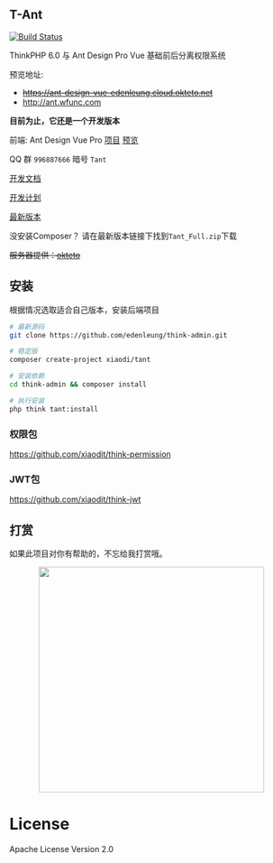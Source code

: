 ## T-Ant

[![Build Status](https://travis-ci.org/edenleung/think-admin.svg?branch=6.0)](https://travis-ci.org/edenleung/think-admin)

ThinkPHP 6.0 与 Ant Design Pro Vue 基础前后分离权限系统

预览地址: 
 * ~~https://ant-design-vue-edenleung.cloud.okteto.net~~
 * http://ant.wfunc.com

**目前为止，它还是一个开发版本**

前端: 
Ant Design Vue Pro [项目](https://github.com/xiaodit/think-ant-vue) [预览](http://ant.wfunc.com)

QQ 群 `996887666` 暗号 `Tant`

[开发文档](https://doc.wfunc.com)

[开发计划](https://github.com/edenleung/think-admin/projects/1)

[最新版本](https://github.com/edenleung/think-admin/releases/latest)

没安装Composer？ 请在最新版本链接下找到`Tant_Full.zip`下载

~~服务器提供：[okteto](https://okteto.com)~~

## 安装
根据情况选取适合自己版本，安装后端项目
```bash
# 最新源码
git clone https://github.com/edenleung/think-admin.git

# 稳定版
composer create-project xiaodi/tant

# 安装依赖
cd think-admin && composer install

# 执行安装
php think tant:install
```

### 权限包
https://github.com/xiaodit/think-permission

### JWT包
https://github.com/xiaodit/think-jwt

## 打赏
如果此项目对你有帮助的，不忘给我打赏哦。

<div align=center>
    <img src="https://camo.githubusercontent.com/221cd3f58c9bf8058e52c40fd74b5a4a671f745f/68747470733a2f2f7777772e7869616f64696d2e636f6d2f696d616765732f7765636861747061792e6a706567" width="400" height="400" />
</div>

# License
Apache License Version 2.0
